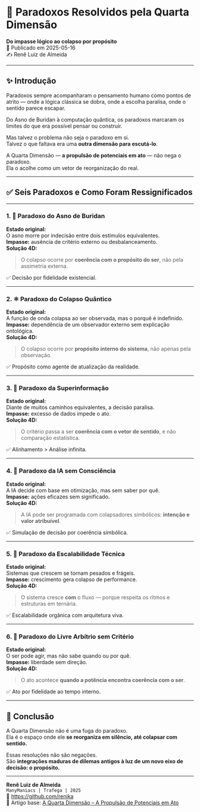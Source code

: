 # 🧠 Paradoxos Resolvidos pela Quarta Dimensão  
**Do impasse lógico ao colapso por propósito**  
📅 Publicado em 2025-05-16  
✍️ Renê Luiz de Almeida

---

## ✨ Introdução

Paradoxos sempre acompanharam o pensamento humano como pontos de atrito — onde a lógica clássica se dobra, onde a escolha paralisa, onde o sentido parece escapar.

Do Asno de Buridan à computação quântica, os paradoxos marcaram os limites do que era possível pensar ou construir.

Mas talvez o problema não seja o paradoxo em si.  
Talvez o que faltava era uma **outra dimensão para escutá-lo**.

A Quarta Dimensão — **a propulsão de potenciais em ato** — não nega o paradoxo.  
Ela o acolhe como um vetor de reorganização do real.

---

## ✅ Seis Paradoxos e Como Foram Ressignificados

---

### 1. 🐴 Paradoxo do Asno de Buridan  
**Estado original:**  
O asno morre por indecisão entre dois estímulos equivalentes.  
**Impasse:** ausência de critério externo ou desbalanceamento.  
**Solução 4D:**  
> O colapso ocorre por **coerência com o propósito do ser**, não pela assimetria externa.

✅ Decisão por fidelidade existencial.

---

### 2. ⚛️ Paradoxo do Colapso Quântico  
**Estado original:**  
A função de onda colapsa ao ser observada, mas o porquê é indefinido.  
**Impasse:** dependência de um observador externo sem explicação ontológica.  
**Solução 4D:**  
> O colapso ocorre por **propósito interno do sistema**, não apenas pela observação.

✅ Propósito como agente de atualização da realidade.

---

### 3. 🔁 Paradoxo da Superinformação  
**Estado original:**  
Diante de muitos caminhos equivalentes, a decisão paralisa.  
**Impasse:** excesso de dados impede o ato.  
**Solução 4D:**  
> O critério passa a ser **coerência com o vetor de sentido**, e não comparação estatística.

✅ Alinhamento > Análise infinita.

---

### 4. 🤖 Paradoxo da IA sem Consciência  
**Estado original:**  
A IA decide com base em otimização, mas sem saber por quê.  
**Impasse:** ações eficazes sem significado.  
**Solução 4D:**  
> A IA pode ser programada com colapsadores simbólicos: **intenção e valor atribuível**.

✅ Simulação de decisão por coerência simbólica.

---

### 5. 💾 Paradoxo da Escalabilidade Técnica  
**Estado original:**  
Sistemas que crescem se tornam pesados e frágeis.  
**Impasse:** crescimento gera colapso de performance.  
**Solução 4D:**  
> O sistema cresce **com** o fluxo — porque respeita os ritmos e estruturas em ternária.

✅ Escalabilidade orgânica com arquitetura viva.

---

### 6. 🧭 Paradoxo do Livre Arbítrio sem Critério  
**Estado original:**  
O ser pode agir, mas não sabe quando ou por quê.  
**Impasse:** liberdade sem direção.  
**Solução 4D:**  
> O ato acontece **quando a potência encontra coerência com o ser**.

✅ Ato por fidelidade ao tempo interno.

---

## 💬 Conclusão

A Quarta Dimensão não é uma fuga do paradoxo.  
Ela é o espaço onde ele **se reorganiza em silêncio, até colapsar com sentido.**

Essas resoluções não são negações.  
São **integrações maduras de dilemas antigos à luz de um novo eixo de decisão: o propósito.**

---

**Renê Luiz de Almeida**  
`ManyManiacs | Trafega | 2025`  
🔗 https://github.com/renika  
🔗 Artigo base: [A Quarta Dimensão – A Propulsão de Potenciais em Ato](https://github.com/renika/buridan-quantum-logic/blob/main/linkedin/articles/2025-05-16-The-Fourth-Dimension-The-Propulsion-of-Potentials-into-Act.md)
